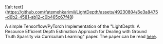 
![alt text] (https://github.com/fatemehkarimii/LightDepth/assets/49230804/6e3a8475-d6b2-4581-ab12-c0b465c67f48)

A simple Tensorflow/PyTorch Implementation of the "LightDepth: A Resource Efficient Depth Estimation Approach for Dealing with Ground Truth Sparsity via Curriculum Learning" paper. The paper can be read [here](https://arxiv.org/abs/2211.08608).
